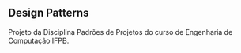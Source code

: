 ## Design Patterns

Projeto da Disciplina Padrões de Projetos do curso de Engenharia de Computação IFPB.
